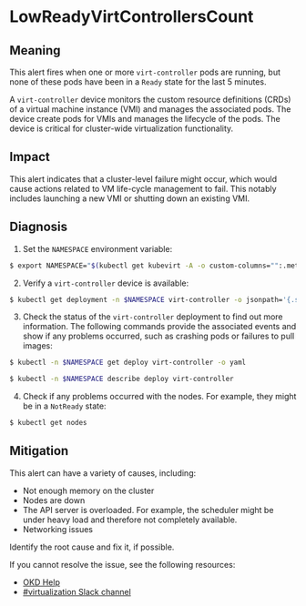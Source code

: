 <!-- Edited by Jiří Herrmann, 8 Nov 2022 -->

# LowReadyVirtControllersCount

## Meaning

This alert fires when one or more `virt-controller` pods are running, but none of these pods have been in a `Ready` state for the last 5 minutes. 

A `virt-controller` device monitors the custom resource definitions (CRDs) of a virtual machine instance (VMI) and manages the associated pods. The device create pods for VMIs and manages the lifecycle of the pods. The device is critical for cluster-wide virtualization functionality.

## Impact

This alert indicates that a cluster-level failure might occur, which would cause actions related to VM life-cycle management to fail. This notably includes launching a new VMI or shutting down an existing VMI.

## Diagnosis

1. Set the `NAMESPACE` environment variable:
```bash
$ export NAMESPACE="$(kubectl get kubevirt -A -o custom-columns="":.metadata.namespace)"
```

2. Verify a `virt-controller` device is available:
```bash
$ kubectl get deployment -n $NAMESPACE virt-controller -o jsonpath='{.status.readyReplicas}'
```
3. Check the status of the `virt-controller` deployment to find out more information. The following commands provide the associated events and show if any problems occurred, such as crashing pods or failures to pull images:
```bash
$ kubectl -n $NAMESPACE get deploy virt-controller -o yaml
```
```bash
$ kubectl -n $NAMESPACE describe deploy virt-controller
```

4. Check if any problems occurred with the nodes. For example, they might be in a `NotReady` state:
```bash
$ kubectl get nodes
```

## Mitigation

This alert can have a variety of causes, including:

- Not enough memory on the cluster
- Nodes are down
- The API server is overloaded. For example, the scheduler might be under heavy load and therefore not completely available.
- Networking issues

Identify the root cause and fix it, if possible.

<!--DS: If you cannot resolve the issue, log in to the link:https://access.redhat.com[Customer Portal] and open a support case, attaching the artifacts gathered during the Diagnosis procedure.-->
<!--USstart-->
If you cannot resolve the issue, see the following resources:

- [OKD Help](https://www.okd.io/help/)
- [#virtualization Slack channel](https://kubernetes.slack.com/channels/virtualization)
<!--USend-->
